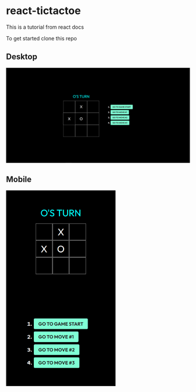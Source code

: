 # react-tictactoe
This is a tutorial from react docs 


To get started clone this repo

## Desktop
![full screen desktop](https://raw.githubusercontent.com/jahnav-sannapureddy/react-tictactoe/main/tic-tac-toe/public/assets/full%20screen.png)

## Mobile
<img alt="mobile" src="https://raw.githubusercontent.com/jahnav-sannapureddy/react-tictactoe/main/tic-tac-toe/public/assets/mobile.png" style="max-width: 300px;">

